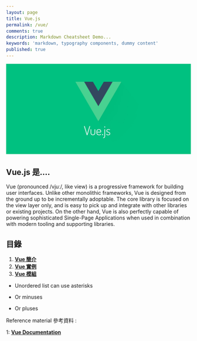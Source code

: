 ```yaml
---
layout: page
title: Vue.js
permalink: /vue/
comments: true
description: Markdown Cheatsheet Demo...
keywords: 'markdown, typography components, dummy content'
published: true
---
```


![Vue](vue_images/vue_intro.png)

## Vue.js 是....

Vue (pronounced /vjuː/, like view) is a progressive framework for building user interfaces. Unlike other monolithic frameworks, Vue is designed from the ground up to be incrementally adoptable. The core library is focused on the view layer only, and is easy to pick up and integrate with other libraries or existing projects. On the other hand, Vue is also perfectly capable of powering sophisticated Single-Page Applications when used in combination with modern tooling and supporting libraries.

<div class="divider"></div>

## 目錄

1. [**Vue 簡介**](/vue/vue_page1)
2. [**Vue 實例**](/vue/vue_page2)
3. [**Vue 模組**](/vue/vue_page3)

* Unordered list can use asterisks
- Or minuses
+ Or pluses

<div class="divider"></div>

Reference material 參考資料 :

1: **<a href="https://vuejs.org/v2/guide/" target="_blank">Vue Documentation</a>**
